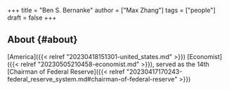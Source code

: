 +++
title = "Ben S. Bernanke"
author = ["Max Zhang"]
tags = ["people"]
draft = false
+++

## About {#about}

[America]({{< relref "20230418151301-united_states.md" >}}) [Economist]({{< relref "20230505210458-economist.md" >}}), served as the 14th [Chairman of Federal Reserve]({{< relref "20230417170243-federal_reserve_system.md#chairman-of-federal-reserve" >}})

